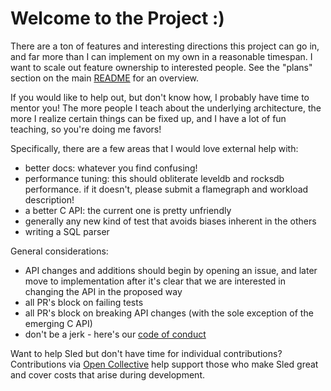 # Welcome to the Project :)

There are a ton of features and interesting directions this project can go in, and
far more than I can implement on my own in a reasonable timespan. I want to scale out
feature ownership to interested people. See the "plans" section on the main
[README](/README.md) for an overview.

If you would like to help out, but don't know how, I probably have time to mentor you!
The more people I teach about the underlying architecture, the more I realize
certain things can be fixed up, and I have a lot of fun teaching, so you're doing me
favors!

Specifically, there are a few areas that I would love external help with:

* better docs: whatever you find confusing!
* performance tuning: this should obliterate leveldb and rocksdb performance.
  if it doesn't, please submit a flamegraph and workload description!
* a better C API: the current one is pretty unfriendly
* generally any new kind of test that avoids biases inherent in the others
* writing a SQL parser

General considerations:

* API changes and additions should begin by opening an issue, and later move to implementation after it's clear that we are interested in changing the API in the proposed way
* all PR's block on failing tests
* all PR's block on breaking API changes (with the sole exception of the emerging C API)
* don't be a jerk - here's our [code of conduct](./code-of-conduct.md)

Want to help Sled but don't have time for individual contributions? Contributions via [Open Collective](https://opencollective.com/sled) help support those who make Sled great and cover costs that arise during development.

